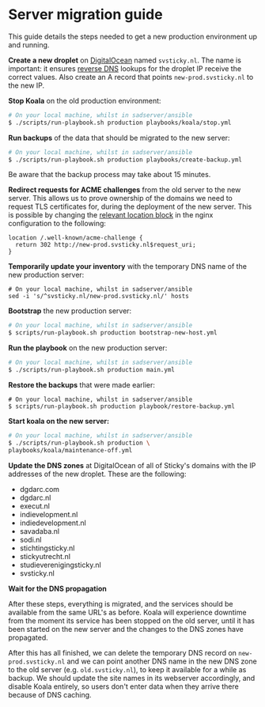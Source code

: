 # Server migration guide

This guide details the steps needed to get a new production environment up and
running.

**Create a new droplet** on [DigitalOcean] named `svsticky.nl`. The name is
important: it ensures [reverse DNS] lookups for the droplet IP receive the
correct values. Also create an A record that points `new-prod.svsticky.nl` to
the new IP.

**Stop Koala** on the old production environment:

```bash
# On your local machine, whilst in sadserver/ansible
$ ./scripts/run-playbook.sh production playbooks/koala/stop.yml
```

**Run backups** of the data that should be migrated to the new server:

<!-- The backup script should be changed to take multiple sources -->
```bash
# On your local machine, whilst in sadserver/ansible
$ ./scripts/run-playbook.sh production playbooks/create-backup.yml
```
Be aware that the backup process may take about 15 minutes.

**Redirect requests for ACME challenges** from the old server to the new server.
This allows us to prove ownership of the domains we need to request TLS
certificates for, during the deployment of the new server. This is possible by
changing the [relevant location
block](../ansible/templates/etc/nginx/sites-available/default.conf.j2#L20) in
the nginx configuration to the following:

```
location /.well-known/acme-challenge {
  return 302 http://new-prod.svsticky.nl$request_uri;
}
```

**Temporarily update your inventory** with the temporary DNS name of the new
production server:

```
# On your local machine, whilst in sadserver/ansible
sed -i 's/^svsticky.nl/new-prod.svsticky.nl/' hosts
```

**Bootstrap** the new production server:

```bash
# On your local machine, whilst in sadserver/ansible
$ scripts/run-playbook.sh production bootstrap-new-host.yml
```

**Run the playbook** on the new production server:

```bash
# On your local machine, whilst in sadserver/ansible
$ ./scripts/run-playbook.sh production main.yml
```

**Restore the backups** that were made earlier:

```
# On your local machine, whilst in sadserver/ansible
$ scripts/run-playbook.sh production playbook/restore-backup.yml
```

**Start koala on the new server:**

```bash
# On your local machine, whilst in sadserver/ansible
$ ./scripts/run-playbook.sh production \
playbooks/koala/maintenance-off.yml
```

**Update the DNS zones** at DigitalOcean of all of Sticky's domains with the IP
addresses of the new droplet. These are the following:

 - dgdarc.com
 - dgdarc.nl
 - execut.nl
 - indievelopment.nl
 - indiedevelopment.nl
 - savadaba.nl
 - sodi.nl
 - stichtingsticky.nl
 - stickyutrecht.nl
 - studieverenigingsticky.nl
 - svsticky.nl

**Wait for the DNS propagation**

After these steps, everything is migrated, and the services should be available
from the same URL's as before. Koala will experience downtime from the moment
its service has been stopped on the old server, until it has been started on
the new server and the changes to the DNS zones have propagated.

After this has all finished, we can delete the temporary DNS record on
`new-prod.svsticky.nl` and we can point another DNS name in the new DNS zone
to the old server (e.g. `old.svsticky.nl`), to keep it available for a while as
backup. We should update the site names in its webserver accordingly, and
disable Koala entirely, so users don't enter data when they arrive there because
of DNS caching.

 [reverse DNS]:https://en.wikipedia.org/wiki/Reverse_DNS_lookup
 [DigitalOcean]:https://cloud.digitalocean.com/dashboard
